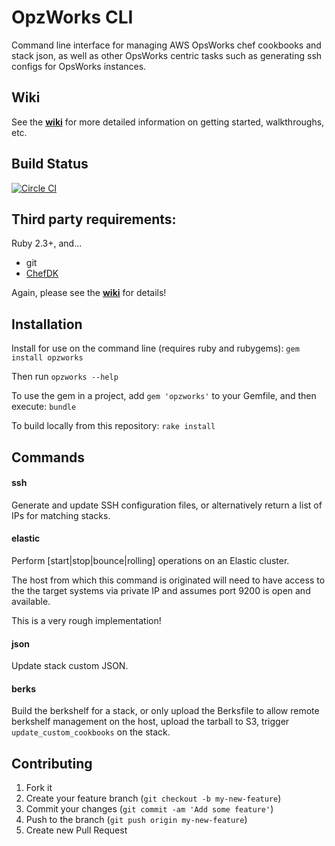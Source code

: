 # OpzWorks CLI

Command line interface for managing AWS OpsWorks chef cookbooks and stack json, as well
as other OpsWorks centric tasks such as generating ssh configs for OpsWorks instances.

## Wiki

See the [**wiki**](https://github.com/mapzen/opzworks/wiki) for more detailed information on getting started, walkthroughs, etc.

## Build Status

[![Circle CI](https://circleci.com/gh/mapzen/opzworks.svg?style=svg)](https://circleci.com/gh/mapzen/opzworks)

## Third party requirements:

Ruby 2.3+, and...

* git
* [ChefDK](https://downloads.chef.io/chef-dk/)

Again, please see the [**wiki**](https://github.com/mapzen/opzworks/wiki) for details!

## Installation

Install for use on the command line (requires ruby and rubygems): `gem install opzworks`

Then run `opzworks --help`

To use the gem in a project, add `gem 'opzworks'` to your Gemfile, and then execute: `bundle`

To build locally from this repository: `rake install`

## Commands

#### ssh

Generate and update SSH configuration files, or alternatively return a list of IPs for matching stacks.

#### elastic

Perform [start|stop|bounce|rolling] operations on an Elastic cluster.

The host from which this command is originated will need to have access to the the target
systems via private IP and assumes port 9200 is open and available.

This is a very rough implementation!

#### json

Update stack custom JSON.

#### berks

Build the berkshelf for a stack, or only upload the Berksfile to allow remote berkshelf management on the host, upload the tarball to S3, trigger `update_custom_cookbooks` on the stack.

## Contributing

1. Fork it
2. Create your feature branch (`git checkout -b my-new-feature`)
3. Commit your changes (`git commit -am 'Add some feature'`)
4. Push to the branch (`git push origin my-new-feature`)
5. Create new Pull Request

